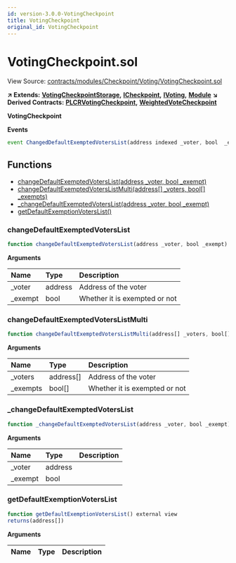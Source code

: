 ```yaml
---
id: version-3.0.0-VotingCheckpoint
title: VotingCheckpoint
original_id: VotingCheckpoint
---
```


# VotingCheckpoint.sol

View Source: [contracts/modules/Checkpoint/Voting/VotingCheckpoint.sol](https://github.com/PolymathNetwork/polymath-core/tree/096ba240a927c98e1f1a182d2efee7c4c4c1dfc5/contracts/modules/Checkpoint/Voting/VotingCheckpoint.sol)

**↗ Extends:** [**VotingCheckpointStorage**](https://github.com/PolymathNetwork/polymath-core/tree/096ba240a927c98e1f1a182d2efee7c4c4c1dfc5/docs/api/VotingCheckpointStorage.md)**,** [**ICheckpoint**](https://github.com/PolymathNetwork/polymath-core/tree/096ba240a927c98e1f1a182d2efee7c4c4c1dfc5/docs/api/ICheckpoint.md)**,** [**IVoting**](https://github.com/PolymathNetwork/polymath-core/tree/096ba240a927c98e1f1a182d2efee7c4c4c1dfc5/docs/api/IVoting.md)**,** [**Module**](https://github.com/PolymathNetwork/polymath-core/tree/096ba240a927c98e1f1a182d2efee7c4c4c1dfc5/docs/api/Module.md) **↘ Derived Contracts:** [**PLCRVotingCheckpoint**](https://github.com/PolymathNetwork/polymath-core/tree/096ba240a927c98e1f1a182d2efee7c4c4c1dfc5/docs/api/PLCRVotingCheckpoint.md)**,** [**WeightedVoteCheckpoint**](https://github.com/PolymathNetwork/polymath-core/tree/096ba240a927c98e1f1a182d2efee7c4c4c1dfc5/docs/api/WeightedVoteCheckpoint.md)

**VotingCheckpoint**

**Events**

```javascript
event ChangedDefaultExemptedVotersList(address indexed _voter, bool  _exempt);
```

## Functions

* [changeDefaultExemptedVotersList\(address \_voter, bool \_exempt\)](votingcheckpoint.md#changedefaultexemptedvoterslist)
* [changeDefaultExemptedVotersListMulti\(address\[\] \_voters, bool\[\] \_exempts\)](votingcheckpoint.md#changedefaultexemptedvoterslistmulti)
* [\_changeDefaultExemptedVotersList\(address \_voter, bool \_exempt\)](votingcheckpoint.md#_changedefaultexemptedvoterslist)
* [getDefaultExemptionVotersList\(\)](votingcheckpoint.md#getdefaultexemptionvoterslist)

### changeDefaultExemptedVotersList

```javascript
function changeDefaultExemptedVotersList(address _voter, bool _exempt) external nonpayable withPerm
```

**Arguments**

| Name | Type | Description |
| :--- | :--- | :--- |
| \_voter | address | Address of the voter |
| \_exempt | bool | Whether it is exempted or not |

### changeDefaultExemptedVotersListMulti

```javascript
function changeDefaultExemptedVotersListMulti(address[] _voters, bool[] _exempts) external nonpayable withPerm
```

**Arguments**

| Name | Type | Description |
| :--- | :--- | :--- |
| \_voters | address\[\] | Address of the voter |
| \_exempts | bool\[\] | Whether it is exempted or not |

### \_changeDefaultExemptedVotersList

```javascript
function _changeDefaultExemptedVotersList(address _voter, bool _exempt) internal nonpayable
```

**Arguments**

| Name | Type | Description |
| :--- | :--- | :--- |
| \_voter | address |  |
| \_exempt | bool |  |

### getDefaultExemptionVotersList

```javascript
function getDefaultExemptionVotersList() external view
returns(address[])
```

**Arguments**

| Name | Type | Description |
| :--- | :--- | :--- |


